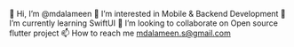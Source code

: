 👋 Hi, I’m @mdalameen
👀 I’m interested in Mobile & Backend Development
🌱 I’m currently learning SwiftUI
💞️ I’m looking to collaborate on Open source flutter project
📫 How to reach me mdalameen.s@gmail.com